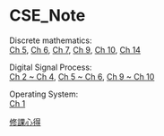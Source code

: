 # CSE_Note

Discrete mathematics:  
[Ch 5](https://hackmd.io/@yW7HKRexRASTmH3kBDXQpQ/r1PKn3NUd),
[Ch 6](https://hackmd.io/@yW7HKRexRASTmH3kBDXQpQ/SkRFJ7T4t),
[Ch 7](https://hackmd.io/@yW7HKRexRASTmH3kBDXQpQ/HkUMGscrt),
[Ch 9](https://hackmd.io/@yW7HKRexRASTmH3kBDXQpQ/H19W0UIdY),
[Ch 10](https://hackmd.io/@yW7HKRexRASTmH3kBDXQpQ/SJW_O0gqt),
[Ch 14](https://hackmd.io/@yW7HKRexRASTmH3kBDXQpQ/S1wCnjOdK)

Digital Signal Process:  
[Ch 2 ~ Ch 4](https://hackmd.io/@yW7HKRexRASTmH3kBDXQpQ/BkZUsDt4t),
[Ch 5 ~ Ch 6](https://hackmd.io/@yW7HKRexRASTmH3kBDXQpQ/SJ_JVLpPY),
[Ch 9 ~ Ch 10](https://hackmd.io/@yW7HKRexRASTmH3kBDXQpQ/HyZzIGRcF)

Operating System:  
[Ch 1](https://hackmd.io/@yW7HKRexRASTmH3kBDXQpQ/BkHu9Zr0Y)

[修課心得](https://hackmd.io/@yW7HKRexRASTmH3kBDXQpQ/rka3MPHvY)
